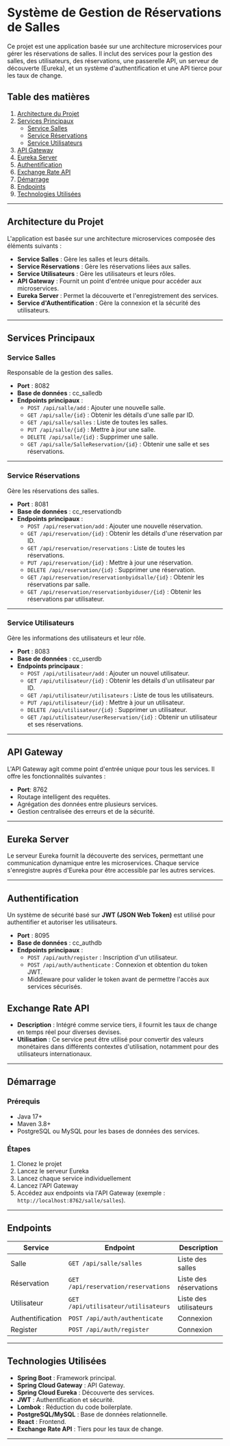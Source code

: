 # Système de Gestion de Réservations de Salles

Ce projet est une application basée sur une architecture microservices pour gérer les réservations de salles. Il inclut des services pour la gestion des salles, des utilisateurs, des réservations, une passerelle API, un serveur de découverte (Eureka), et un système d'authentification  et une API tierce pour les taux de change.

## Table des matières
1. [Architecture du Projet](#architecture-du-projet)
2. [Services Principaux](#services-principaux)
    - [Service Salles](#service-salles)
    - [Service Réservations](#service-réservations)
    - [Service Utilisateurs](#service-utilisateurs)
3. [API Gateway](#api-gateway)
4. [Eureka Server](#eureka-server)
5. [Authentification](#authentification)
6. [Exchange Rate API](#exchange-rate-api)
7. [Démarrage](#démarrage)
8. [Endpoints](#endpoints)
9. [Technologies Utilisées](#technologies-utilisées)

---

## Architecture du Projet
L'application est basée sur une architecture microservices composée des éléments suivants :
- **Service Salles** : Gère les salles et leurs détails.
- **Service Réservations** : Gère les réservations liées aux salles.
- **Service Utilisateurs** : Gère les utilisateurs et leurs rôles.
- **API Gateway** : Fournit un point d'entrée unique pour accéder aux microservices.
- **Eureka Server** : Permet la découverte et l'enregistrement des services.
- **Service d'Authentification** : Gère la connexion et la sécurité des utilisateurs.

---

## Services Principaux

### Service Salles
Responsable de la gestion des salles.
- **Port** : 8082
- **Base de données** : cc_salledb
- **Endpoints principaux** :
    - `POST /api/salle/add` : Ajouter une nouvelle salle.
    - `GET /api/salle/{id}` : Obtenir les détails d'une salle par ID.
    - `GET /api/salle/salles` : Liste de toutes les salles.
    - `PUT /api/salle/{id}` : Mettre à jour une salle.
    - `DELETE /api/salle/{id}` : Supprimer une salle.
    - `GET /api/salle/SalleReservation/{id}` :  Obtenir une salle et ses réservations.

---

### Service Réservations
Gère les réservations des salles.
- **Port** : 8081
- **Base de données** : cc_reservationdb
- **Endpoints principaux** :
    - `POST /api/reservation/add` : Ajouter une nouvelle réservation.
    - `GET /api/reservation/{id}` : Obtenir les détails d'une réservation par ID.
    - `GET /api/reservation/reservations` : Liste de toutes les réservations.
    - `PUT /api/reservation/{id}` : Mettre à jour une réservation.
    - `DELETE /api/reservation/{id}` : Supprimer une réservation.
    - `GET /api/reservation/reservationbyidsalle/{id}` : Obtenir les réservations par salle.
    - `GET /api/reservation/reservationbyiduser/{id}` : Obtenir les réservations par utilisateur.

---

### Service Utilisateurs
Gère les informations des utilisateurs et leur rôle.
- **Port** : 8083
- **Base de données** : cc_userdb
- **Endpoints principaux** :
    - `POST /api/utilisateur/add` : Ajouter un nouvel utilisateur.
    - `GET /api/utilisateur/{id}` : Obtenir les détails d'un utilisateur par ID.
    - `GET /api/utilisateur/utilisateurs` : Liste de tous les utilisateurs.
    - `PUT /api/utilisateur/{id}` : Mettre à jour un utilisateur.
    - `DELETE /api/utilisateur/{id}` : Supprimer un utilisateur.
    - `GET /api/utilisateur/userReservation/{id}` : Obtenir un utilisateur et ses réservations.

---

## API Gateway
L'API Gateway agit comme point d'entrée unique pour tous les services. Il offre les fonctionnalités suivantes :
- **Port**: 8762
- Routage intelligent des requêtes.
- Agrégation des données entre plusieurs services.
- Gestion centralisée des erreurs et de la sécurité.

---

## Eureka Server
Le serveur Eureka fournit la découverte des services, permettant une communication dynamique entre les microservices. Chaque service s'enregistre auprès d'Eureka pour être accessible par les autres services.

---

## Authentification
Un système de sécurité basé sur **JWT (JSON Web Token)** est utilisé pour authentifier et autoriser les utilisateurs.
- **Port** : 8095
- **Base de données** : cc_authdb
- **Endpoints principaux** :
    - `POST /api/auth/register` : Inscription d'un utilisateur.
    - `POST /api/auth/authenticate` : Connexion et obtention du token JWT.
    - Middleware pour valider le token avant de permettre l'accès aux services sécurisés.

## Exchange Rate API
- **Description** : Intégré comme service tiers, il fournit les taux de change en temps réel pour diverses devises.
- **Utilisation** : Ce service peut être utilisé pour convertir des valeurs monétaires dans différents contextes d'utilisation, notamment pour des utilisateurs internationaux.

---

## Démarrage
### Prérequis
- Java 17+
- Maven 3.8+
- PostgreSQL ou MySQL pour les bases de données des services.

### Étapes
1. Clonez le projet 
2. Lancez le serveur Eureka 
3. Lancez chaque service individuellement
4. Lancez l'API Gateway
5. Accédez aux endpoints via l'API Gateway (exemple : `http://localhost:8762/salle/salles`).

---

## Endpoints
| Service          | Endpoint                            | Description                      |
|------------------|-------------------------------------|----------------------------------|
| Salle            | `GET /api/salle/salles`             | Liste des salles                |
| Réservation      | `GET /api/reservation/reservations` | Liste des réservations          |
| Utilisateur      | `GET /api/utilisateur/utilisateurs` | Liste des utilisateurs          |
| Authentification | `POST /api/auth/authenticate`       | Connexion                       |
| Register         | `POST /api/auth/register`           | Connexion                       |

---

## Technologies Utilisées
- **Spring Boot** : Framework principal.
- **Spring Cloud Gateway** : API Gateway.
- **Spring Cloud Eureka** : Découverte des services.
- **JWT** : Authentification et sécurité.
- **Lombok** : Réduction du code boilerplate.
- **PostgreSQL/MySQL** : Base de données relationnelle.
- **React** : Frontend.
- **Exchange Rate API** : Tiers pour les taux de change.

---
